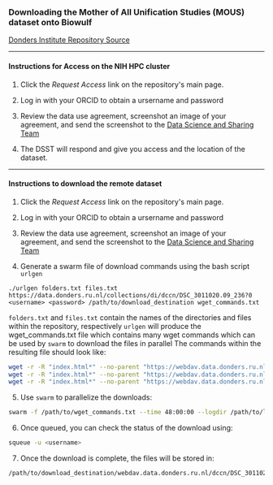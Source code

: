 ### Downloading the Mother of All Unification Studies (MOUS) dataset onto Biowulf

[Donders Institute Repository Source](https://data.donders.ru.nl/collections/di/dccn/DSC_3011020.09_236?0)

-----

#### Instructions for Access on the NIH HPC cluster

1. Click the *Request Access* link on the repository's main page.

2. Log in with your ORCID to obtain a ursername and password

3. Review the data use agreement, screenshot an image of your agreement, and send the screenshot to the [Data Science and Sharing Team](https://cmn.nimh.nih.gov/dsst)

4. The DSST will respond and give you access and the location of the dataset.


-----

#### Instructions to download the remote dataset

1. Click the *Request Access* link on the repository's main page.

2. Log in with your ORCID to obtain a ursername and password

3. Review the data use agreement, screenshot an image of your agreement, and send the screenshot to the [Data Science and Sharing Team](https://cmn.nimh.nih.gov/dsst)

4. Generate a swarm file of download commands using the bash script `urlgen`

```
./urlgen folders.txt files.txt https://data.donders.ru.nl/collections/di/dccn/DSC_3011020.09_236?0 <username> <password> /path/to/download_destination wget_commands.txt
```

   `folders.txt` and `files.txt` contain the names of the directories and files within the repository, respectively
   `urlgen` will produce the wget_commands.txt file which contains many wget commands which can be used by `swarm` to download the files in parallel
    The commands within the resulting file should look like:

```bash
wget -r -R "index.html*" --no-parent "https://webdav.data.donders.ru.nl:443/dccn/DSC_3011020.09_236:v1/code/" --user=<username> --password=<password> -P /data/DSST_dua/donders/MOUS
wget -r -R "index.html*" --no-parent "https://webdav.data.donders.ru.nl:443/dccn/DSC_3011020.09_236:v1/sourcedata/" --user=<username> --password=<password> -P /data/DSST_dua/donders/MOUS
wget -r -R "index.html*" --no-parent "https://webdav.data.donders.ru.nl:443/dccn/DSC_3011020.09_236:v1/stimuli/" --user=<username> --password=<password> -P /data/DSST_dua/donders/MOUS
```
5. Use `swarm` to parallelize the downloads:

```bash
swarm -f /path/to/wget_commands.txt --time 48:00:00 --logdir /path/to/logs --job-name MOUS
```

6. Once queued, you can check the status of the download using:

```bash
squeue -u <username>
```

7. Once the download is complete, the files will be stored in:
		
```bash
/path/to/download_destination/webdav.data.donders.ru.nl/dccn/DSC_3011020.09_236_v1
```
